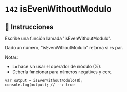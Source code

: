 # `142` isEvenWithoutModulo

## 📝 Instrucciones

Escribe una función llamada "isEvenWithoutModulo".

Dado un número, "isEvenWithoutModulo" retorna si es par. 

Notas:
* Lo hace sin usar el operador de módulo (%). 
* Debería funcionar para números negativos y cero.

```Js
var output = isEvenWithoutModulo(8);
console.log(output); // --> true
```